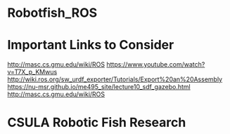 # Robotfish_ROS
Important Links to Consider
======
http://masc.cs.gmu.edu/wiki/ROS
https://www.youtube.com/watch?v=T7X_p_KMwus
http://wiki.ros.org/sw_urdf_exporter/Tutorials/Export%20an%20Assembly
https://nu-msr.github.io/me495_site/lecture10_sdf_gazebo.html
http://masc.cs.gmu.edu/wiki/ROS

CSULA Robotic Fish Research
======

